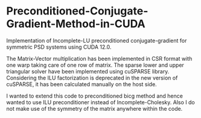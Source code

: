 # Preconditioned-Conjugate-Gradient-Method-in-CUDA
Implementation of Incomplete-LU preconditioned conjugate-gradient for symmetric PSD systems using CUDA 12.0.

The Matrix-Vector multiplication has been implemented in CSR format with one warp taking care of one row of matrix. The sparse lower and upper triangular solver have been implemented using cuSPARSE library. Considering the ILU factorization is deprecated in the new version of cuSPARSE, it has been calculated manually on the host side. 

I wanted to extend this code to preconditioned bicg method and hence wanted to use ILU preconditioner instead of Incomplete-Cholesky. Also I do not make use of the symmetry of the matrix anywhere within the code.
